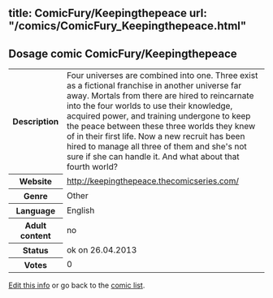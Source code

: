 title: ComicFury/Keepingthepeace
url: "/comics/ComicFury_Keepingthepeace.html"
---
Dosage comic ComicFury/Keepingthepeace
-----------------------------------------

<p id="msg"></p>
<script type="text/javascript">
if (window.location.search === '?edit_info_mail=sent_ok') {
  var elem = document.getElementById("msg");
  elem.innerHTML = 'Edited information sucessfully sent.';
  elem.className = 'ok';
}
</script>
<table class="comicinfo">
<tr>
<th>Description</th><td>Four universes are combined into one. Three exist as a fictional franchise in another universe far away. Mortals from there are hired to reincarnate into the four worlds to use their knowledge, acquired power, and training undergone to keep the peace between these three worlds they knew of in their first life. Now a new recruit has been hired to manage all three of them and she's not sure if she can handle it. And what about that fourth world?</td>
</tr>
<tr>
<th>Website</th><td><a href="http://keepingthepeace.thecomicseries.com/">http://keepingthepeace.thecomicseries.com/</a></td>
</tr>
<tr>
<th>Genre</th><td>Other</td>
</tr>
<tr>
<th>Language</th><td>English</td>
</tr>
<tr>
<th>Adult content</th><td>no</td>
</tr>
<tr>
<th>Status</th><td>ok on 26.04.2013</td>
</tr>
<tr>
<th>Votes</th><td>0</td>
</tr>
</table>

[Edit this info](ComicFury_Keepingthepeace_edit.html) or go back to the [comic list](../comic-index.html).
